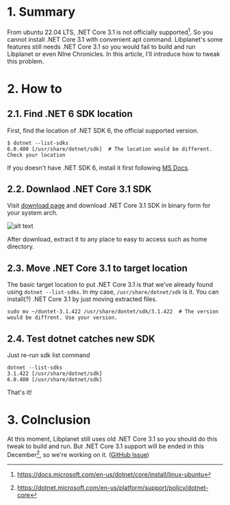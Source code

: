 # 1. Summary

From ubuntu 22.04 LTS, .NET Core 3.1 is not officially supported[^1]. So you cannot install .NET Core 3.1 with convenient apt command.
Libplanet's some features still needs .NET Core 3.1 so you would fail to build and run Libplanet or even NIne Chronicles.
In this article, I'll introduce how to tweak this problem.

# 2. How to

## 2.1. Find .NET 6 SDK location

First, find the location of .NET SDK 6, the official supported version.

```shell
$ dotnet --list-sdks
6.0.400 [/usr/share/dotnet/sdk]  # The location would be different. Check your location
```

If you doesn't have .NET SDK 6, install it first following [MS Docs](https://docs.microsoft.com/en-us/dotnet/core/install/linux-ubuntu).

## 2.2. Downlaod .NET Core 3.1 SDK

Visit [download page](https://dotnet.microsoft.com/en-us/download/dotnet/3.1) and download .NET Core 3.1 SDK in binary form for your system arch.

![alt text](/images/en/forum-trunk/install-net-core-3-1-in-ubuntu-22-04/image.png)

After download, extract it to any place to easy to access such as home directory.

## 2.3. Move .NET Core 3.1 to target location

The basic target location to put .NET Core 3.1 is that we've already found using `dotnet --list-sdks`. In my case, `/usr/share/dotnet/sdk` is it.
You can install(?) .NET Core 3.1 by just moving extracted files.

```shell
sudo mv ~/dontet-3.1.422 /usr/share/dontet/sdk/3.1.422  # The version would be diffrent. Use your version.
```

## 2.4. Test dotnet catches new SDK

Just re-run sdk list command

```shell
dotnet --list-sdks
3.1.422 [/usr/share/dotnet/sdk]
6.0.400 [/usr/share/dotnet/sdk]
```

That's it!

# 3. Colnclusion

At this moment, Libplanet still uses old .NET Core 3.1 so you should do this tweak to build and run.
But .NET Core 3.1 support will be ended in this December[^2], so we're working on it. ([GitHub Issue](https://github.com/planetarium/libplanet/issues/1931))

[^1]: https://docs.microsoft.com/en-us/dotnet/core/install/linux-ubuntu
[^2]: https://dotnet.microsoft.com/en-us/platform/support/policy/dotnet-core
